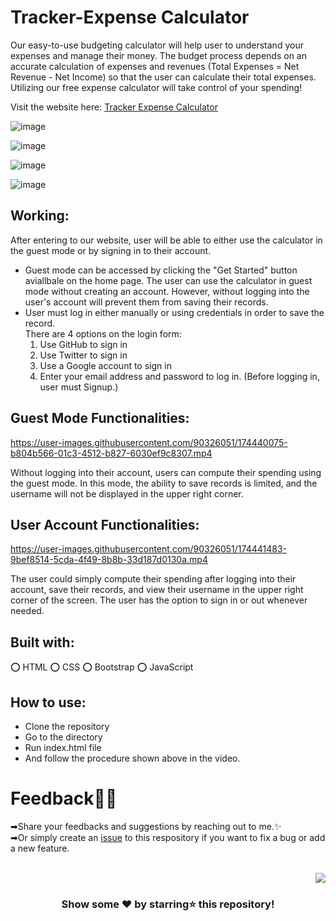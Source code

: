 # Tracker-Expense Calculator

Our easy-to-use budgeting calculator will help user to understand your expenses and manage their money. The budget process depends on an accurate calculation of expenses and revenues (Total Expenses = Net Revenue - Net Income) so that the user can calculate their total expenses. Utilizing our free expense calculator will take control of your spending!

Visit the website here: [Tracker Expense Calculator](https://yellow-dune-0d56eaa00.1.azurestaticapps.net/index.html)
</br>

<p align="center">
  
  ![image](https://user-images.githubusercontent.com/90326051/174435716-ba688f64-2409-49d4-8eea-332e0184bc7a.png)

  ![image](https://user-images.githubusercontent.com/90326051/174435559-78ebda78-233c-4ee9-b92d-80cbaa0574f4.png)

  ![image](https://user-images.githubusercontent.com/90326051/174435761-98f28a0d-2b97-4c03-a325-b8d33a3c6b3b.png)

<!--   ![image](https://user-images.githubusercontent.com/90326051/174435598-cb2ffc55-8bc1-4293-bc42-c02b73136f45.png) -->

  ![image](https://user-images.githubusercontent.com/90326051/174435616-4fc034e7-8327-476c-b10b-c2f524da358d.png)

</p>  

## Working:
After entering to our website, user will be able to either use the calculator in the guest mode or by signing in to their account. 
- Guest mode can be accessed by clicking the "Get Started" button aviallbale on the home page. The user can use the calculator in guest mode without creating an account. However, without logging into the user's account will prevent them from saving their records.
- User must log in either manually or using credentials in order to save the record. </br>
  There are 4 options on the login form:
  1) Use GitHub to sign in
  2) Use Twitter to sign in
  3) Use a Google account to sign in
  4) Enter your email address and password to log in. (Before logging in, user must Signup.)

## Guest Mode Functionalities:


https://user-images.githubusercontent.com/90326051/174440075-b804b566-01c3-4512-b827-6030ef9c8307.mp4

Without logging into their account, users can compute their spending using the guest mode. In this mode, the ability to save records is limited, and the username will not be displayed in the upper right corner.


## User Account Functionalities:


https://user-images.githubusercontent.com/90326051/174441483-9bef8514-5cda-4f49-8b8b-33d187d0130a.mp4

The user could simply compute their spending after logging into their account, save their records, and view their username in the upper right corner of the screen. The user has the option to sign in or out whenever needed.

## Built with:
⭕ HTML
⭕ CSS
⭕ Bootstrap 
⭕ JavaScript

## How to use:
- Clone the repository
- Go to the directory
- Run index.html file
- And follow the procedure shown above in the video.

# Feedback✌🏼

➡Share your feedbacks and suggestions by reaching out to me.✨ </br>
➡Or simply create an <a href="https://github.com/KiranAminPanjwani/Tracker-Expense-Calculator/issues">issue</a> to this respository if you want to fix a bug or add a new feature.
<br> 
<br>
<p align="right"><a href="#top"><img src="https://img.shields.io/badge/-Back%20to%20Top-red?style=for-the-badge" /></a></p>

<div align="center">

### Show some ❤️ by starring⭐ this repository!

</div>
  
  
<div id="Bottom"></div>
